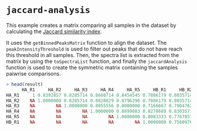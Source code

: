 # `jaccard-analysis`
This example creates a matrix comparing all samples in the dataset by calculating the [Jaccard similarity index](https://en.wikipedia.org/wiki/Jaccard_index).

It uses the `getBinnedPeaksMatrix` function to align the dataset. The `peakIntensityThreshold` is used to filter out peaks that do not have reach this threshold in all samples. Then, the spectra list is extracted from the matrix by using the `toSpectraList` function, and finally the `jaccardAnalysis` function is used to create the symmetric matrix containing the samples paiwrise comparisons.

```R
> head(result)
      HA_R1     HA_R2     HA_R3     HA_R4     HA_R5     HB_R1     HB_R2
HA_R1     1 0.8392857 0.8285714 0.8660714 0.8454545 0.7886179 0.8035714
HA_R2    NA 1.0000000 0.8285714 0.8828829 0.8796296 0.7886179 0.8035714
HA_R3    NA        NA 1.0000000 0.8055556 0.8000000 0.7166667 0.7904762
HA_R4    NA        NA        NA 1.0000000 0.8899083 0.8278689 0.8303571
HA_R5    NA        NA        NA        NA 1.0000000 0.8083333 0.7767857
HB_R1    NA        NA        NA        NA        NA 1.0000000 0.7560976
```